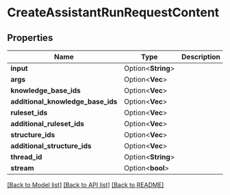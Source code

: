# CreateAssistantRunRequestContent

## Properties

Name | Type | Description | Notes
------------ | ------------- | ------------- | -------------
**input** | Option<**String**> |  | [optional]
**args** | Option<**Vec<String>**> |  | [optional]
**knowledge_base_ids** | Option<**Vec<String>**> |  | [optional]
**additional_knowledge_base_ids** | Option<**Vec<String>**> |  | [optional]
**ruleset_ids** | Option<**Vec<String>**> |  | [optional]
**additional_ruleset_ids** | Option<**Vec<String>**> |  | [optional]
**structure_ids** | Option<**Vec<String>**> |  | [optional]
**additional_structure_ids** | Option<**Vec<String>**> |  | [optional]
**thread_id** | Option<**String**> |  | [optional]
**stream** | Option<**bool**> |  | [optional]

[[Back to Model list]](../README.md#documentation-for-models) [[Back to API list]](../README.md#documentation-for-api-endpoints) [[Back to README]](../README.md)


